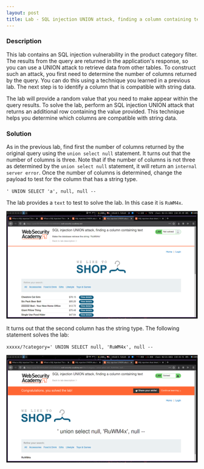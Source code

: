 ```yaml
---
layout: post
title: Lab - SQL injection UNION attack, finding a column containing text 
---
```


### Description

 This lab contains an SQL injection vulnerability in the product category
 filter. The results from the query are returned in the application's response,
 so you can use a UNION attack to retrieve data from other tables. To construct
 such an attack, you first need to determine the number of columns returned by
 the query. You can do this using a technique you learned in a previous lab.
 The next step is to identify a column that is compatible with string data.

 The lab will provide a random value that you need to make appear within the
 query results. To solve the lab, perform an SQL injection UNION attack that
 returns an additional row containing the value provided. This technique helps
 you determine which columns are compatible with string data. 

### Solution

 As in the previous lab, find first the number of columns returned by the
 original query using the `union select null` statement. It turns out that the
 number of columns is three. Note that if the number of columns is not three as
 determined by the `union select null` statement, it will return an `internal
 server error`. Once the number of columns  is determined, change the payload
 to test for the column that has a string type.

 `' UNION SELECT 'a', null, null --`

 The lab provides a `text` to test to solve the lab. In this case it is
 `RuWM4x`.

 ![practitioner lab 02 text test](/assets/images/sql/practitioner_lab02_test_text.png)

It turns out that the second column has the string type. The following
statement solves the lab:

`xxxxx/?category=' UNION SELECT null, 'RuWM4x', null --`

![practitioner lab 02 result](/assets/images/sql/practitioner_lab02.png)


